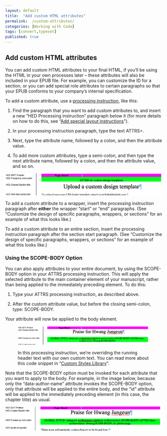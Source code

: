 ```yaml
---
layout: default
title:  "Add custom HTML attributes"
permalink:  /custom-attributes/
categories: [Working with Code]
tags: [convert,typeset]
published: true
---
```


<section data-type="chapter" class="hsecchapter" data-hederis-type="hsecchapter" id="custom-attributes" data-pi-attrs="id: custom-attributes; data-tags: convert,typeset;" role="doc-chapter" data-tags="convert,typeset" data-author-name=" " data-book-title=" " title="Add custom HTML attributes"><h1 data-hederis-type="hblkchaptitle" class="hblkchaptitle" id="pNGWrLlOQ">Add custom HTML attributes</h1>
    <p class="hblkp" data-hederis-type="hblkp" id="p3Gzmvn0U">You can add custom HTML attributes to your final HTML, if you&#8217;ll be using the HTML in your own processes later &#8211; these attributes will also be included in your EPUB file. For example, you can customize the ID for a section, or you can add special role attributes to certain paragraphs so that your EPUB conforms to your company&#8217;s internal specification.</p>
    <p class="hblkp" data-hederis-type="hblkp" id="p2xEdFG0R">To add a custom attribute, use a <a href="{% post_url 2019-10-22-36-Addspeciallayoutinstructions %}" id="pRKpJlA5L"><span class="Hyperlink" id="ps5fMuUao">processing instruction</span></a>, like this:</p>
    <ol class="hwprnumlist" data-hederis-type="hwprnumlist" id="pYsdBSNGH"><li class="hblkoli" data-hederis-type="hblkoli" id="liILCR2mZ2"><p class="hblkoli" data-hederis-type="hblklip" id="p379un5KD">Find the paragraph that you want to add custom attributes to, and insert a new &#8220;HED Processing instruction&#8221; paragraph below it (for more details on how to do this, see &#8220;<a href="{% post_url 2019-10-22-36-Addspeciallayoutinstructions %}" id="p2E9mt6KS"><span class="Hyperlink" id="p2y77ZL3M">Add special layout instructions</span></a>&#8221;).</p></li>
    <li class="hblkoli" data-hederis-type="hblkoli" id="libxVy3RlW"><p class="hblkoli" data-hederis-type="hblklip" id="pp4AYYoVl">In your processing instruction paragraph, type the text ATTRS=.</p></li>
    <li class="hblkoli" data-hederis-type="hblkoli" id="li1NwNKbSV"><p class="hblkoli" data-hederis-type="hblklip" id="pzGt1EJTE">Next, type the attribute name, followed by a colon, and then the attribute value.</p></li>
    <li class="hblkoli" data-hederis-type="hblkoli" id="li3GuP1won"><p class="hblkoli" data-hederis-type="hblklip" id="pY5QBA5QY">To add more custom attributes, type a semi-colon, and then type the next attribute name, followed by a colon, and then the attribute value, and so on.</p></li>
    </ol>
    <img data-hederis-type="hblkimg" class="hblkimg" id="pR7Ccrshw" src="/images/customattrs.png" data-img-src="customattrs.png"/>
    <p class="hblkp" data-hederis-type="hblkp" id="pA2ct2yOp">To add a custom attribute to a wrapper, insert the processing instruction paragraph after <strong class="hspanstrong" data-hederis-type="hspanstrong" id="p0QpaShkq">either</strong> the wrapper &#8220;start&#8221; or &#8220;end&#8221; paragraphs. (See &#8220;Customize the design of specific paragraphs, wrappers, or sections&#8221; for an example of what this looks like.)</p>
    <p class="hblkp" data-hederis-type="hblkp" id="pBdcoHxLW">To add a custom attribute to an entire section, insert the processing instruction paragraph after the section start paragraph. (See &#8220;Customize the design of specific paragraphs, wrappers, or sections&#8221; for an example of what this looks like.)</p>
    <section class="hwprsubsection" data-hederis-type="hwprsubsection" id="pUKCOjAuV" data-type="subsection" title="Using the SCOPE-BODY Option"><h1 data-hederis-type="hblktitle" class="hblktitle" id="pXWeG4EnQ">Using the SCOPE-BODY Option</h1>
    <p class="hblkp" data-hederis-type="hblkp" id="pkJWbtrB0">You can also apply attributes to your entire document, by using the SCOPE-BODY option in your ATTRS processing instruction. This will apply the selected attribute to the main container element of your manuscript, rather than being applied to the immediately preceding element. To do this:</p>
    <ol class="hwprnumlist" data-hederis-type="hwprnumlist" id="pygjI7ts0"><li class="hblkoli" data-hederis-type="hblkoli" id="li9IWG23PF"><p class="hblkoli" data-hederis-type="hblklip" id="pV09r1ocs">Type your ATTRS processing instruction, as described above.</p></li>
    <li class="hblkoli" data-hederis-type="hblkoli" id="lit1Oru1tT"><p class="hblkoli" data-hederis-type="hblklip" id="pZAjN1dUP">After the custom attribute value, but before the closing semi-colon, type: SCOPE-BODY.</p></li>
    </ol>
    <p class="hblkp" data-hederis-type="hblkp" id="pApSWamDp">Your attribute will now be applied to the body element. </p>
    <figure class="hwprfig" data-hederis-type="hwprfig" id="p0a7FQSkf"><img data-hederis-type="hblkimg" class="hblkimg" id="pFPCvJVHZ" src="/images/globalscopebody.png" data-img-src="globalscopebody.png"/>
    <p class="hblkcaption" data-hederis-type="hblkcaption" id="pafRAWxtb">In this processing instruction, we&#8217;re overriding the running header text with our own custom text. You can read more about this code snippet in &#8220;<a href="{% post_url 2019-10-22-52-CustomCodeLibrary %}" id="p6kadcprY"><span class="Hyperlink" id="pON0bCaWs">Custom Styles Library</span></a>&#8221;.</p>
    </figure>
    <p class="hblkp" data-hederis-type="hblkp" id="pAbLiYPFn">Note that the SCOPE-BODY option must be invoked for each attribute that you want to apply to the body. For example, in the image below, because only the &#8220;data-author-name&#8221; attribute invokes the SCOPE-BODY option, only that attribute will be applied to the entire body, and the &#8220;id&#8221; attribute will be applied to the immediately preceding element (in this case, the chapter title) as usual.</p>
    <img data-hederis-type="hblkimg" class="hblkimg" id="ptdS7c88y" src="/images/attrscopebody.png" data-img-src="attrscopebody.png"/>
    </section>
    </section>
    